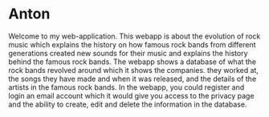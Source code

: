 # Anton
<p>Welcome to my web-application. This webapp is about the evolution of rock music which explains the history on how famous rock bands from different generations created
new sounds for their music and explains the history behind the famous rock bands. The webapp shows a database of what the rock bands revolved around which it shows the companies. 
they worked at, the songs they have made and when it was released, and the details of the artists in the famous rock bands. 
In the webapp, you could register and login an email account which it would give you access to the privacy page and the ability to create, edit and delete
the information in the database.
</p>

